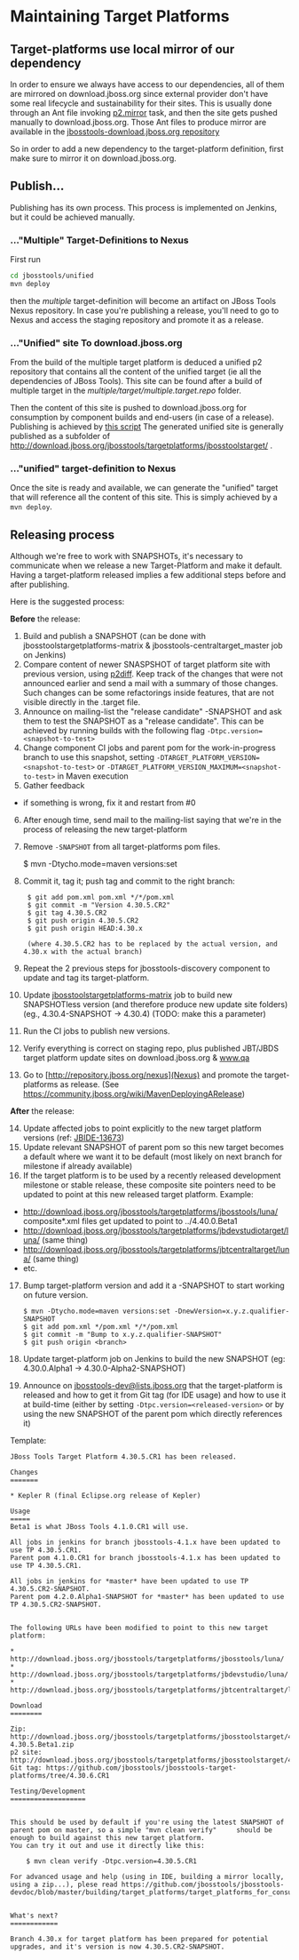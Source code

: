 # Maintaining Target Platforms

## Target-platforms use local mirror of our dependency

In order to ensure we always have access to our dependencies, all of them are mirrored on download.jboss.org since external provider don't have some real lifecycle and sustainability for their sites.
This is usually done through an Ant file invoking [p2.mirror](http://wiki.eclipse.org/Equinox/p2/Ant_Tasks#Mirror_Task) task, and then the site gets pushed manually to download.jboss.org. Those Ant files to produce mirror are available in the [jbosstools-download.jboss.org repository](https://github.com/jbosstools/jbosstools-download.jboss.org/tree/master/jbosstools/updates/requirements)

So in order to add a new dependency to the target-platform definition, first make sure to mirror it on download.jboss.org.

## Publish...

Publishing has its own process. This process is implemented on Jenkins, but it could be achieved manually.

### ..."Multiple" Target-Definitions to Nexus

First run
```bash
cd jbosstools/unified
mvn deploy
```

then the _multiple_ target-definition will become an artifact on JBoss Tools Nexus repository. In case you're publishing a release, you'll need to go to Nexus and access the staging repository and promote it as a release.

### ..."Unified" site To download.jboss.org
From the build of the multiple target platform is deduced a unified p2 repository that contains all the content of the unified target (ie all the dependencies of JBoss Tools). This site can be found after a build of multiple target in the _multiple/target/multiple.target.repo_ folder.

Then the content of this site is pushed to download.jboss.org for consumption by component builds and end-users (in case of a release). Publishing is achieved by [this script](https://github.com/jbosstools/jbosstools-target-platforms/blob/master/publish.sh)
The generated unified site is generally published as a subfolder of http://download.jboss.org/jbosstools/targetplatforms/jbosstoolstarget/ .

### ..."unified" target-definition to Nexus

Once the site is ready and available, we can generate the "unified" target that will reference all the content of this site. This is simply achieved by a `mvn deploy`.

## Releasing process

Although we're free to work with SNAPSHOTs, it's necessary to communicate when we release a new Target-Platform and make it default. Having a target-platform released implies a few additional steps before and after publishing.

Here is the suggested process:

**Before** the release:

1. Build and publish a SNAPSHOT (can be done with jbosstoolstargetplatforms-matrix & jbosstools-centraltarget_master job on Jenkins)
2. Compare content of newer SNASPSHOT of target platform site with previous version, using [p2diff](https://github.com/irbull/p2diff). Keep track of the changes that were not announced earlier and send a mail with a summary of those changes. Such changes can be some refactorings inside features, that are not visible directly in the .target file.
3. Announce on mailing-list the "release candidate" -SNAPSHOT and ask them to test the SNAPSHOT as a "release candidate". This can be achieved by running builds with the following flag `-Dtpc.version=<snapshot-to-test>`
4. Change component CI jobs and parent pom for the work-in-progress branch to use this snapshot, setting `-DTARGET_PLATFORM_VERSION=<snapshot-to-test>` or `-DTARGET_PLATFORM_VERSION_MAXIMUM=<snapshot-to-test>` in Maven execution
5. Gather feedback
  * if something is wrong, fix it and restart from #0
6. After enough time, send mail to the mailing-list saying that we're in the process of releasing the new target-platform
7. Remove `-SNAPSHOT` from all target-platforms pom files.

    $ mvn -Dtycho.mode=maven versions:set

8. Commit it, tag it; push tag and commit to the right branch:

        $ git add pom.xml pom.xml */*/pom.xml
        $ git commit -m "Version 4.30.5.CR2"
        $ git tag 4.30.5.CR2
        $ git push origin 4.30.5.CR2
        $ git push origin HEAD:4.30.x

        (where 4.30.5.CR2 has to be replaced by the actual version, and 4.30.x with the actual branch)

9. Repeat the 2 previous steps for jbosstools-discovery component to update and tag its target-platform.
10. Update [jbosstoolstargetplatforms-matrix](https://jenkins.mw.lab.eng.bos.redhat.com/hudson/job/jbosstoolstargetplatforms-matrix/) job to build new SNAPSHOTless version (and therefore produce new update site folders) (eg., 4.30.4-SNAPSHOT -> 4.30.4)  (TODO: make this a parameter)
11. Run the CI jobs to publish new versions.
12. Verify everything is correct on staging repo, plus published JBT/JBDS target platform update sites on
download.jboss.org & www.qa
13. Go to [http://repository.jboss.org/nexus](Nexus) and promote the target-platforms as release. (See https://community.jboss.org/wiki/MavenDeployingARelease)

**After** the release:

14. Update affected jobs to point explicitly to the new target platform versions (ref: [JBIDE-13673](https://issues.jboss.org/browse/JBIDE-13673))
15. Update relevant SNAPSHOT of parent pom so this new target becomes a default where we want it to be default (most likely on next branch for milestone if already available)
16. If the target platform is to be used by a recently released development milestone or stable release, these composite site pointers need to be updated to point at this new released target platform. Example:
  * http://download.jboss.org/jbosstools/targetplatforms/jbosstools/luna/ composite*.xml files get updated to point to ../4.40.0.Beta1
  * http://download.jboss.org/jbosstools/targetplatforms/jbdevstudiotarget/luna/  (same thing)
  * http://download.jboss.org/jbosstools/targetplatforms/jbtcentraltarget/luna/  (same thing)
  * etc.
17. Bump target-platform version and add it a -SNAPSHOT to start working on future version.

        $ mvn -Dtycho.mode=maven versions:set -DnewVersion=x.y.z.qualifier-SNAPSHOT
        $ git add pom.xml */pom.xml */*/pom.xml
        $ git commit -m "Bump to x.y.z.qualifier-SNAPSHOT"
        $ git push origin <branch>

18. Update target-platform job on Jenkins to build the new SNAPSHOT (eg: 4.30.0.Alpha1 -> 4.30.0-Alpha2-SNAPSHOT)
19. Announce on jbosstools-dev@lists.jboss.org that the target-platform is released and how to get it from Git tag (for IDE usage) and how to use it at build-time (either by setting `-Dtpc.version=<released-version>` or by using the new SNAPSHOT of the parent pom which directly references it)

Template:


    JBoss Tools Target Platform 4.30.5.CR1 has been released.

    Changes
    =======

    * Kepler R (final Eclipse.org release of Kepler)

    Usage
    =====
    Beta1 is what JBoss Tools 4.1.0.CR1 will use.

    All jobs in jenkins for branch jbosstools-4.1.x have been updated to use TP 4.30.5.CR1.
    Parent pom 4.1.0.CR1 for branch jbosstools-4.1.x has been updated to use TP 4.30.5.CR1.

    All jobs in jenkins for *master* have been updated to use TP 4.30.5.CR2-SNAPSHOT.
    Parent pom 4.2.0.Alpha1-SNAPSHOT for *master* has been updated to use TP 4.30.5.CR2-SNAPSHOT.


    The following URLs have been modified to point to this new target platform:

    * http://download.jboss.org/jbosstools/targetplatforms/jbosstools/luna/
    * http://download.jboss.org/jbosstools/targetplatforms/jbdevstudio/luna/
    * http://download.jboss.org/jbosstools/targetplatforms/jbtcentraltarget/luna/

    Download
    ========

    Zip: http://download.jboss.org/jbosstools/targetplatforms/jbosstoolstarget/4.30.5.CR1/jbosstoolstarget-4.30.5.Beta1.zip
    p2 site: http://download.jboss.org/jbosstools/targetplatforms/jbosstoolstarget/4.30.5.CR1/REPO/
    Git tag: https://github.com/jbosstools/jbosstools-target-platforms/tree/4.30.6.CR1

    Testing/Development
    ===================

    
    This should be used by default if you're using the latest SNAPSHOT of parent pom on master, so a simple "mvn clean verify"     should be enough to build against this new target platform.
    You can try it out and use it directly like this:

        $ mvn clean verify -Dtpc.version=4.30.5.CR1

    For advanced usage and help (using in IDE, building a mirror locally, using a zip...), plese read https://github.com/jbosstools/jbosstools-devdoc/blob/master/building/target_platforms/target_platforms_for_consumers.md
    
    
    What's next?
    ============

    Branch 4.30.x for target platform has been prepared for potential upgrades, and it's version is now 4.30.5.CR2-SNAPSHOT.


